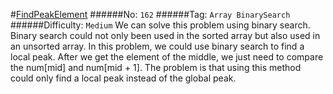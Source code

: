 #[FindPeakElement](https://leetcode.com/problems/find-peak-element/)
######No: `162`
######Tag: `Array BinarySearch`
######Difficulty: `Medium`
We can solve this problem using binary search. Binary search could not only been used in the sorted array but
also used in an unsorted array. In this problem, we could use binary search to find a local peak.
After we get the element of the middle, we just need to compare the num[mid] and num[mid + 1].
The problem is that using this method could only find a local peak instead of the global peak.
